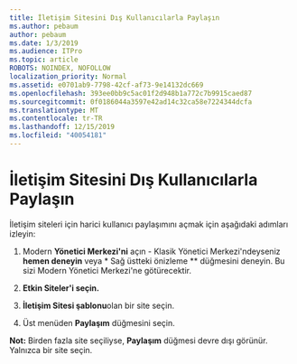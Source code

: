 ```yaml
---
title: İletişim Sitesini Dış Kullanıcılarla Paylaşın
ms.author: pebaum
author: pebaum
ms.date: 1/3/2019
ms.audience: ITPro
ms.topic: article
ROBOTS: NOINDEX, NOFOLLOW
localization_priority: Normal
ms.assetid: e0701ab9-7798-42cf-af73-9e14132dc669
ms.openlocfilehash: 393ee0bb9c5ac01f2d948b1a772c7b9915caed87
ms.sourcegitcommit: 0f0186044a3597e42ad14c32ca58e7224344dcfa
ms.translationtype: MT
ms.contentlocale: tr-TR
ms.lasthandoff: 12/15/2019
ms.locfileid: "40054181"
---
```

# <a name="share-a-communication-site-with-external-users"></a>İletişim Sitesini Dış Kullanıcılarla Paylaşın

İletişim siteleri için harici kullanıcı paylaşımını açmak için aşağıdaki adımları izleyin: 
  
1. Modern **Yönetici Merkezi'ni** açın - Klasik Yönetici Merkezi'ndeyseniz **hemen deneyin** veya * Sağ üstteki önizleme ** düğmesini deneyin. Bu sizi Modern Yönetici Merkezi'ne götürecektir. 
  
2. **Etkin Siteler'i seçin.**
  
3. **İletişim Sitesi şablonu**olan bir site seçin. 
  
4. Üst menüden **Paylaşım** düğmesini seçin. 
  
 **Not:** Birden fazla site seçiliyse, **Paylaşım** düğmesi devre dışı görünür. Yalnızca bir site seçin. 
  

